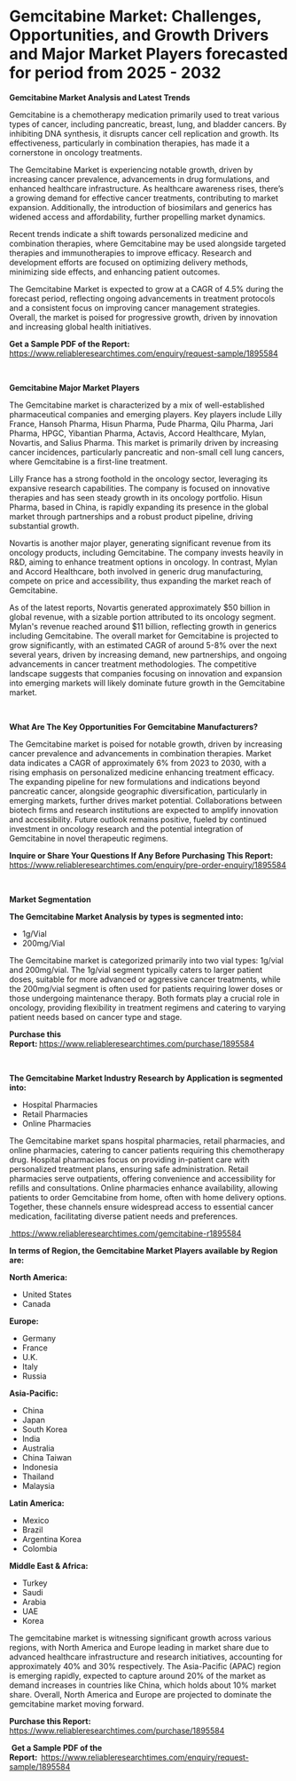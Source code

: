 <p><h1>Gemcitabine Market: Challenges, Opportunities, and Growth Drivers and Major Market Players forecasted for period from 2025 - 2032</h1></p><p><strong>Gemcitabine Market Analysis and Latest Trends</strong></p>
<p><p>Gemcitabine is a chemotherapy medication primarily used to treat various types of cancer, including pancreatic, breast, lung, and bladder cancers. By inhibiting DNA synthesis, it disrupts cancer cell replication and growth. Its effectiveness, particularly in combination therapies, has made it a cornerstone in oncology treatments.</p><p>The Gemcitabine Market is experiencing notable growth, driven by increasing cancer prevalence, advancements in drug formulations, and enhanced healthcare infrastructure. As healthcare awareness rises, there’s a growing demand for effective cancer treatments, contributing to market expansion. Additionally, the introduction of biosimilars and generics has widened access and affordability, further propelling market dynamics.</p><p>Recent trends indicate a shift towards personalized medicine and combination therapies, where Gemcitabine may be used alongside targeted therapies and immunotherapies to improve efficacy. Research and development efforts are focused on optimizing delivery methods, minimizing side effects, and enhancing patient outcomes. </p><p>The Gemcitabine Market is expected to grow at a CAGR of 4.5% during the forecast period, reflecting ongoing advancements in treatment protocols and a consistent focus on improving cancer management strategies. Overall, the market is poised for progressive growth, driven by innovation and increasing global health initiatives.</p></p>
<p><strong>Get a Sample PDF of the Report:&nbsp;</strong> <a href="https://www.reliableresearchtimes.com/enquiry/request-sample/1895584?utm_campaign=3347&utm_medium=2&utm_source=Github&utm_content=ia&utm_term=19042025&utm_id=gemcitabine">https://www.reliableresearchtimes.com/enquiry/request-sample/1895584</a></p>
<p>&nbsp;</p>
<p><strong>Gemcitabine Major Market Players</strong></p>
<p><p>The Gemcitabine market is characterized by a mix of well-established pharmaceutical companies and emerging players. Key players include Lilly France, Hansoh Pharma, Hisun Pharma, Pude Pharma, Qilu Pharma, Jari Pharma, HPGC, Yibantian Pharma, Actavis, Accord Healthcare, Mylan, Novartis, and Salius Pharma. This market is primarily driven by increasing cancer incidences, particularly pancreatic and non-small cell lung cancers, where Gemcitabine is a first-line treatment.</p><p>Lilly France has a strong foothold in the oncology sector, leveraging its expansive research capabilities. The company is focused on innovative therapies and has seen steady growth in its oncology portfolio. Hisun Pharma, based in China, is rapidly expanding its presence in the global market through partnerships and a robust product pipeline, driving substantial growth.</p><p>Novartis is another major player, generating significant revenue from its oncology products, including Gemcitabine. The company invests heavily in R&D, aiming to enhance treatment options in oncology. In contrast, Mylan and Accord Healthcare, both involved in generic drug manufacturing, compete on price and accessibility, thus expanding the market reach of Gemcitabine.</p><p>As of the latest reports, Novartis generated approximately $50 billion in global revenue, with a sizable portion attributed to its oncology segment. Mylan's revenue reached around $11 billion, reflecting growth in generics including Gemcitabine. The overall market for Gemcitabine is projected to grow significantly, with an estimated CAGR of around 5-8% over the next several years, driven by increasing demand, new partnerships, and ongoing advancements in cancer treatment methodologies. The competitive landscape suggests that companies focusing on innovation and expansion into emerging markets will likely dominate future growth in the Gemcitabine market.</p></p>
<p>&nbsp;</p>
<p><strong>What Are The Key Opportunities For Gemcitabine Manufacturers?</strong></p>
<p><p>The Gemcitabine market is poised for notable growth, driven by increasing cancer prevalence and advancements in combination therapies. Market data indicates a CAGR of approximately 6% from 2023 to 2030, with a rising emphasis on personalized medicine enhancing treatment efficacy. The expanding pipeline for new formulations and indications beyond pancreatic cancer, alongside geographic diversification, particularly in emerging markets, further drives market potential. Collaborations between biotech firms and research institutions are expected to amplify innovation and accessibility. Future outlook remains positive, fueled by continued investment in oncology research and the potential integration of Gemcitabine in novel therapeutic regimens.</p></p>
<p><strong>Inquire or Share Your Questions If Any Before Purchasing This Report:</strong> <a href="https://www.reliableresearchtimes.com/enquiry/pre-order-enquiry/1895584?utm_campaign=3347&utm_medium=2&utm_source=Github&utm_content=ia&utm_term=19042025&utm_id=gemcitabine">https://www.reliableresearchtimes.com/enquiry/pre-order-enquiry/1895584</a></p>
<p>&nbsp;</p>
<p><strong>Market Segmentation</strong></p>
<p><strong>The Gemcitabine Market Analysis by types is segmented into:</strong></p>
<p><ul><li>1g/Vial</li><li>200mg/Vial</li></ul></p>
<p><p>The Gemcitabine market is categorized primarily into two vial types: 1g/vial and 200mg/vial. The 1g/vial segment typically caters to larger patient doses, suitable for more advanced or aggressive cancer treatments, while the 200mg/vial segment is often used for patients requiring lower doses or those undergoing maintenance therapy. Both formats play a crucial role in oncology, providing flexibility in treatment regimens and catering to varying patient needs based on cancer type and stage.</p></p>
<p><strong>Purchase this Report:&nbsp;</strong><a href="https://www.reliableresearchtimes.com/purchase/1895584?utm_campaign=3347&utm_medium=2&utm_source=Github&utm_content=ia&utm_term=19042025&utm_id=gemcitabine">https://www.reliableresearchtimes.com/purchase/1895584</a></p>
<p>&nbsp;</p>
<p><strong>The Gemcitabine Market Industry Research by Application is segmented into:</strong></p>
<p><ul><li>Hospital Pharmacies</li><li>Retail Pharmacies</li><li>Online Pharmacies</li></ul></p>
<p><p>The Gemcitabine market spans hospital pharmacies, retail pharmacies, and online pharmacies, catering to cancer patients requiring this chemotherapy drug. Hospital pharmacies focus on providing in-patient care with personalized treatment plans, ensuring safe administration. Retail pharmacies serve outpatients, offering convenience and accessibility for refills and consultations. Online pharmacies enhance availability, allowing patients to order Gemcitabine from home, often with home delivery options. Together, these channels ensure widespread access to essential cancer medication, facilitating diverse patient needs and preferences.</p></p>
<p><a href="https://www.reliableresearchtimes.com/gemcitabine-r1895584?utm_campaign=3347&utm_medium=2&utm_source=Github&utm_content=ia&utm_term=19042025&utm_id=gemcitabine">&nbsp;https://www.reliableresearchtimes.com/gemcitabine-r1895584</a></p>
<p><strong>In terms of Region, the Gemcitabine Market Players available by Region are:</strong></p>
<p>
    <p> <strong> North America: </strong>
        <ul>
            <li>United States</li>
            <li>Canada</li>
        </ul>
        </p> 
    <p> <strong> Europe: </strong>
        <ul>
            <li>Germany</li>
            <li>France</li>
            <li>U.K.</li>
            <li>Italy</li>
            <li>Russia</li>
        </ul>
        </p> 
    <p> <strong> Asia-Pacific: </strong>
        <ul>
            <li>China</li>
            <li>Japan</li>
            <li>South Korea</li>
            <li>India</li>
            <li>Australia</li>
            <li>China Taiwan</li>
            <li>Indonesia</li>
            <li>Thailand</li>
            <li>Malaysia</li>
        </ul>
        </p> 
    <p> <strong> Latin America: </strong>
        <ul>
            <li>Mexico</li>
            <li>Brazil</li>
            <li>Argentina Korea</li>
            <li>Colombia</li>
        </ul>
        </p> 
    <p> <strong> Middle East & Africa: </strong>
        <ul>
            <li>Turkey</li>
            <li>Saudi</li>
            <li>Arabia</li>
            <li>UAE</li>
            <li>Korea</li>
        </ul>
    </p>
    </p>
<p><p>The gemcitabine market is witnessing significant growth across various regions, with North America and Europe leading in market share due to advanced healthcare infrastructure and research initiatives, accounting for approximately 40% and 30% respectively. The Asia-Pacific (APAC) region is emerging rapidly, expected to capture around 20% of the market as demand increases in countries like China, which holds about 10% market share. Overall, North America and Europe are projected to dominate the gemcitabine market moving forward.</p></p>
<p><strong>Purchase this Report: </strong><a href="https://www.reliableresearchtimes.com/purchase/1895584?utm_campaign=3347&utm_medium=2&utm_source=Github&utm_content=ia&utm_term=19042025&utm_id=gemcitabine">https://www.reliableresearchtimes.com/purchase/1895584</a></p>
<p>&nbsp;<strong>Get a Sample PDF of the Report:&nbsp;&nbsp;</strong><a href="https://www.reliableresearchtimes.com/enquiry/request-sample/1895584?utm_campaign=3347&utm_medium=2&utm_source=Github&utm_content=ia&utm_term=19042025&utm_id=gemcitabine">https://www.reliableresearchtimes.com/enquiry/request-sample/1895584</a></p>
<p><strong></strong></p>
<p><p></p><p></p><p></p></p>
